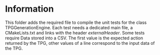 # Information

This folder adds the required file to compile the unit tests for the class TPGGenerationEngine. Each test needs a dedicated main file, a CMakeLists.txt and links with the header _externalHeader_. Some tests require Data stored into a CSV. The first value is the expected action returned by the TPG, other values of a line correspond to the input data of the TPG.
